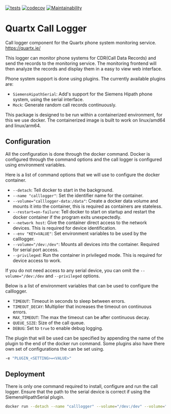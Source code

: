 [![tests](https://github.com/quartx-analytics/calllogger/actions/workflows/build-test.yml/badge.svg)](https://github.com/quartx-analytics/calllogger/actions/workflows/build-test.yml)
[![codecov](https://codecov.io/gh/quartx-analytics/calllogger/branch/master/graph/badge.svg?token=AH0TIQ7F8V)](https://codecov.io/gh/quartx-analytics/calllogger)
[![Maintainability](https://api.codeclimate.com/v1/badges/c0d513f139aa33e2d4b6/maintainability)](https://codeclimate.com/github/quartx-analytics/calllogger/maintainability)


Quartx Call Logger
==================

Call logger component for the Quartx phone system monitoring service. https://quartx.ie/

This logger can monitor phone systems for CDR(Call Data Records) and send the records to the monitoring service.
The monitoring frontend will then analyze the records and display them in a easy to view web interface.

Phone system support is done using plugins. The currently available plugins are:

* ``SiemensHipathSerial``: Add's support for the Siemens Hipath phone system, using the serial interface.
* ``Mock``: Generate random call records continuously.

This package is designed to be run within a containerized environment, for this we use docker.
The containerized image is built to work on linux/amd64 and linux/arm64.


Configuration
-------------

All the configuration is done through the docker command. Docker is configured through the command options and
the call logger is configured using environment variables.

Here is a list of command options that we will use to configure the docker container.

* ``--detach``: Tell docker to start in the background.
* ``--name "calllogger"``: Set the identifier name for the container.
* ``--volume="calllogger-data:/data"``: Create a docker data volume and mounts it into the container,
  this is required as containers are stateless.
* ``--restart=on-failure``: Tell docker to start on startup and restart the docker container if
  the program exits unexpectedly.
* ``--network host``: Give the container direct access to the network devices. This is required
  for device identification.
* ``--env "KEY=VALUE"``: Set environment variables to be used by the calllogger.
* ``--volume="/dev:/dev"``: Mounts all devices into the container. Required for serial port access.
* ``--privileged``: Run the container in privileged mode. This is required for device access to work.

If you do not need access to any serial device, you can omit the
``--volume="/dev:/dev`` and ``--privileged`` options.

Below is a list of environment variables that can be used to configure the calllogger.

* ``TIMEOUT``: Timeout in seconds to sleep between errors.
* ``TIMEOUT_DECAY``: Multiplier that increases the timeout on continuous errors.
* ``MAX_TIMEOUT``: The max the timeout can be after continuous decay.
* ``QUEUE_SIZE``: Size of the call queue.
* ``DEBUG``: Set to ``true`` to enable debug logging.

The plugin that will be used can be specified by appending the name of the plugin to the end of the docker run command.
Some plugins also have there own set of configurations the can be set using.

```bash
-e "PLUGIN_<SETTING>=<VALUE>"
```

Deployment
----------

There is only one command required to install, configure and run the call logger.
Ensure that the path to the serial device is correct if using the SiemensHipathSerial plugin.

```bash
docker run --detach --name "calllogger" --volume="/dev:/dev" --volume="calllogger-data:/data" --restart=on-failure --network host ghcr.io/quartx-analytics/calllogger plugin SiemensHipathSerial
```
